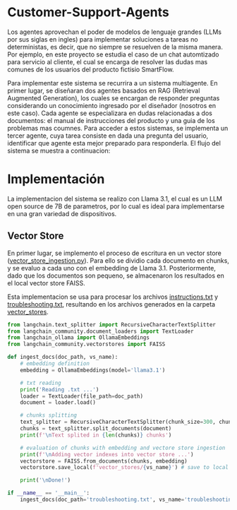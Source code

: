 # Customer-Support-Agents
Los agentes aprovechan el poder de modelos de lenguaje grandes (LLMs por sus siglas en ingles) para implementar soluciones a tareas no deterministas, es decir, que no siempre se resuelven de la misma manera. Por ejemplo, en este proyecto se estudia el caso de un chat automtizado para servicio al cliente, el cual se encarga de resolver las dudas mas comunes de los usuarios del producto fictisio SmartFlow.

Para implementar este sistema se recurrira a un sistema multiagente. En primer lugar, se diseñaran dos agentes basados en RAG (Retrieval Augmented Generation), los cuales se encargan de responder preguntas considerando un conocimiento ingresado por el diseñador (nosotros en este caso). Cada agente se especializara en dudas relacionadas a dos documentos: el manual de instrucciones del producto y una guia de los problemas mas coumnes. Para acceder a estos sistemas, se implementa un tercer agente, cuya tarea consiste en dada una pregunta del usuario, identificar que agente esta mejor preparado para responderla. El flujo del sistema se muestra a continuacion:

# Implementación
La implementacion del sistema se realizo con Llama 3.1, el cual es un LLM open source de 7B de parametros, por lo cual es ideal para implementarse en una gran variedad de dispositivos.

## Vector Store
En primer lugar, se implemento el proceso de escritura en un vector store ([vector_store_ingestion.py](vector_store_ingestion.py)). Para ello se dividio cada documento en chunks, y se evaluo a cada uno con el embedding de Llama 3.1. Posteriormente, dado que los documentos son pequeno, se almacenaron los resultados en el local vector store FAISS.

Esta implementacion se usa para procesar los archivos [instructions.txt](instructions.txt) y [troubleshooting.txt](troubleshooting.txt), resultando en los archivos generados en la carpeta [vector_stores](vector_stores).


```python
from langchain.text_splitter import RecursiveCharacterTextSplitter
from langchain_community.document_loaders import TextLoader
from langchain_ollama import OllamaEmbeddings
from langchain_community.vectorstores import FAISS

def ingest_docs(doc_path, vs_name):
    # embedding definition
    embedding = OllamaEmbeddings(model='llama3.1')

    # txt reading
    print('Reading .txt ...')
    loader = TextLoader(file_path=doc_path)
    document = loader.load()

    # chunks splitting
    text_splitter = RecursiveCharacterTextSplitter(chunk_size=300, chunk_overlap=200)
    chunks = text_splitter.split_documents(document)
    print(f'\nText splited in {len(chunks)} chunks')

    # evaluation of chunks with embedding and vectore store ingestion
    print(f'\nAdding vector indexes into vector store ...')
    vectorstore = FAISS.from_documents(chunks, embedding)
    vectorstore.save_local(f'vector_stores/{vs_name}') # save to local

    print('\nDone!')

if __name__ == '__main__':
    ingest_docs(doc_path='troubleshooting.txt', vs_name='troubleshooting')

```